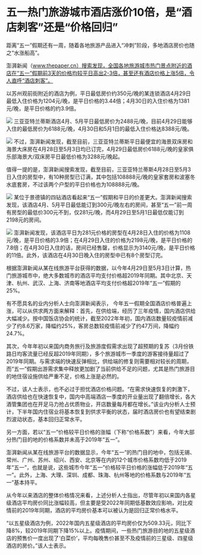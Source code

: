 # 五一热门旅游城市酒店涨价10倍，是“酒店刺客”还是“价格回归”

距离“五一”假期还有一周，随着各地旅游产品进入“冲刺”阶段，多地酒店房价也随之“水涨船高”。

澎湃新闻（www.thepaper.cn）搜索发现，全国各地旅游城市热门景点附近的酒店在“五一”假期前3天的价格均较平日高出2-3倍，甚至还有酒店价格上涨5倍，令人直呼“酒店刺客”。

以苏州观前街附近的酒店为例，平日最低房价约350元/晚的某连锁酒店4月29日最低入住价格为1204元/晚，是平日价格的3.44倍；4月30日的入住价格为1381元/晚，是平日价格的约3.9倍。

![](https://inews.gtimg.com/om_bt/OppqwinmpoQ_GN3kWTA1scB_SriZG0aj2jsVb96KPN3CUAA/1000)
三亚亚特兰蒂斯酒店4月、5月平日最低房价为2488元/晚，目前4月29日能够入住的最低房价为6188元/晚，4月30日和5月1日的最低入住价格达8388元/晚。

![](https://inews.gtimg.com/om_bt/OLqLc0xQRCa71_428NExd71hwX_k-i44EQcSY1TXCCp5oAA/1000)
不过，澎湃新闻发现，截至目前，三亚亚特兰蒂斯平日最便宜的海景双床房和海景大床房在4月28日至5月3日均已订完，4月29日最低房价6188元/晚的皇家俱乐部海景大/双床房平日最低价格为3288元/晚起。

值得一提的是，澎湃新闻搜索发现，截至目前，三亚亚特兰蒂斯4月28日至5月3日入住的房型中，有10种房型已订满，其中包括108888元/晚的皇家套房和波塞冬水底套房，不过该两个户型的平日价格也为108888元/晚。

![](https://inews.gtimg.com/om_bt/O-raNNI6vWU1P6xb1S-oGLXEme80N_aPB381RBGdza90kAA/1000)
某位于景德镇的四钻酒店看起来“五一”假期和平日的价差更大。澎湃新闻搜索发现，该酒店4月、5月平日最低能订到300元/晚左右的房间，甚至“五一”前一周有房型的最低价300元不到，仅281元/晚，而4月29日至5月1日最低仅能订到2198元的房间。

![](https://inews.gtimg.com/om_bt/O4XgMB_fdrBj4TziUKduFmorGbNPo6RRwAvow3Yr4GE0oAA/1000)
澎湃新闻发现，该酒店平日为281元价格的房型在4月28日入住的价格为1108元/晚，是平日价格的3.9倍；在4月29日入住的价格为2198元/晚，是平日价格的7.8倍；在4月30日入住的话，房间已经售罄，价格显示为3140元/晚，是平日价格的11倍。此外，该酒店在4月30日晚入住的房型中已有8个房型订完。

根据澎湃新闻从某在线旅游平台获得的数据，以今年4月29日至5月3日计算，热门旅游城市中，绝大多数城市的酒店平均支付价格超2019年同期。其中北京、天津、杭州、武汉、上海、济南等地酒店平均支付价格超2019年“五一”假期的25%。

有不愿具名的业内分析人士向澎湃新闻表示，
今年五一假期全国酒店价格普遍上涨，可以从供求两方面来解释：首先，在供给端，经历了三年疫情，国内酒店供给大幅减少。按中国饭店协会的统计，截至2022年年初，国内酒店数量较疫情前减少了约8.6万家，降幅约25%，客房总数较疫情前减少了约47万间，降幅约24.7%。

其次，今年年初以来国内商务旅行及旅游度假需求出现了超预期的复苏（3月份铁路日均客流量已经反超2019年同期），多个旅游城市一季度的游客接待量超过了2019年同期。与需求端的快速反弹相比，供给端的修复则需要相对较长的周期，而“五一”假期出游需求集中释放更加剧了当前供给不足的问题，尤其是热门旅游目的地住宿设施供给严重不足，价格上涨是必然的。

不过，该人士表示，也不必过于担忧酒店价格问题。“在需求快速恢复的刺激下，酒店供给也在快速恢复中，国内中高端酒店一季度的开业量出现了翻倍增长，各大酒管集团也在开足马力抢占优质物业，开店数量每月都在增长。”该业内分析人士预计，下半年国内住宿业将基本恢复到供求平衡的状态，届时酒店房价也有望结束剧烈波动状态，基本回归正常水平。

另一方面，若以“五一”价格较平日价格的涨幅（下称“价格系数”）来看，今年大部分热门目的地的价格系数并未高于2019年“五一”。

澎湃新闻从某在线旅游平台的数据显示，今年“五一”的热门目的地中，包括无锡、常州、广州、苏州、绍兴、西安、北京等在内的12个城市价格系数均低于2019年“五一”，也就是说，这些城市今年“五一”价格较平日价格的涨幅低于2019年“五一”。此外，上海、大理、深圳、成都、珠海、杭州等地的价格系数与2019年“五一”基本持平。

从今年以来酒店的整体价格情况来看，上述分析人士指出，尽管年初以来国内各星级酒店平均房价同比涨幅较高，但主要是受2022年同期低基数效应影响，对比疫情前的2019年同期，酒店的平均房价基本可以被认为是回归正常价格水平。

“以五星级酒店为例，2022年国内五星级酒店的平均房价仅为509.33元，同比下降8%，较2019年同期下降15%以上。疫情期间，一些热门旅游目的地的五星级酒店的预售价一度出现了‘白菜价’，平均每晚售价甚至不及疫情前的三星级、四星级酒店的房价。”该人士表示。

